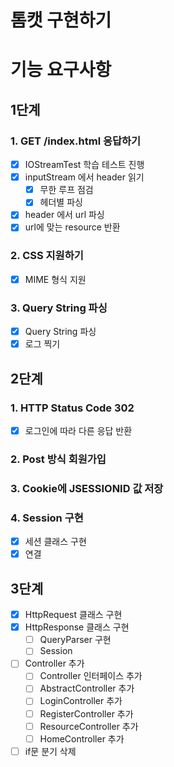 # 톰캣 구현하기

# 기능 요구사항

## 1단계

### 1. GET /index.html 응답하기

- [x] IOStreamTest 학습 테스트 진행
- [x] inputStream 에서 header 읽기
    - [x] 무한 루프 점검
    - [x] 헤더별 파싱
- [x] header 에서 url 파싱
- [x] url에 맞는 resource 반환

### 2. CSS 지원하기

- [x] MIME 형식 지원

### 3. Query String 파싱

- [x] Query String 파싱
- [x] 로그 찍기

## 2단계

### 1. HTTP Status Code 302

- [x] 로그인에 따라 다른 응답 반환

### 2. Post 방식 회원가입

### 3. Cookie에 JSESSIONID 값 저장

### 4. Session 구현

- [x] 세션 클래스 구현
- [x] 연결

## 3단계

- [x] HttpRequest 클래스 구현
- [x] HttpResponse 클래스 구현
    - [ ] QueryParser 구현
    - [ ] Session
- [ ] Controller 추가
    - [ ] Controller 인터페이스 추가
    - [ ] AbstractController 추가
    - [ ] LoginController 추가
    - [ ] RegisterController 추가
    - [ ] ResourceController 추가
    - [ ] HomeController 추가
- [ ] if문 분기 삭제
